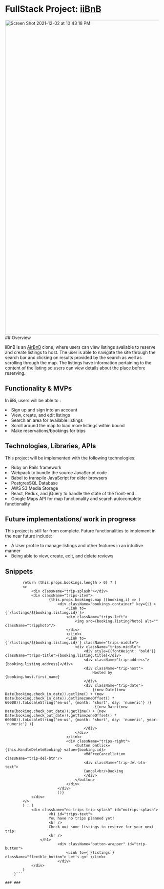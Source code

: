 # FullStack Project: [iiBnB](https://iibnb.herokuapp.com/#/)

<img width="1029" alt="Screen Shot 2021-12-02 at 10 43 18 PM" src="https://media.giphy.com/media/q9LEfaN1ZEHIUFotDC/giphy.gif">
## Overview

iiBnB is an [AirBnB](https://www.airbnb.com/) clone, where users can view listings available to reserve and create listings to host. 
The user is able to navigate the site through the search bar and clicking on results provided by the search as well as scrolling through the map.
The listings have information pertaining to the content of the listing so users can view details about the place before reserving.

## Functionality & MVPs

In iiBi, users will be able to :
<li> Sign up and sign into an account</li>
<li> View, create, and edit listings </li>
<li> Search an area for available listings </li>
<li> Scroll around the map to load more listings within bound </li>
<li> Make reservations/bookings for trips </li>

 ## Technologies, Libraries, APIs
This project will be implemented with the following technologies: 
<li> Ruby on Rails framework
<li> Webpack to bundle the source JavaScript code
<li> Babel to transpile JavaScript for older browsers
<li> PostgresSQL Database
<li> AWS S3 Media Storage
<li> React, Redux, and jQuery to handle the state of the front-end
<li> Google Maps API for map functionality and search autocomplete functionality
</li>

## Future implementations/ work in progress
This project is still far from complete.
Future functionalities to implement in the near future include:
<li> A User profile to manage listings and other features in an intuitive manner
<li> Being able to view, create, edit, and delete reviews



## Snippets
```noTrips(){
        return (this.props.bookings.length > 0) ? (   
        <>
            <div className="trip-splash"></div>        
            <div className="trips-item">
                    {this.props.bookings.map ((booking,i) => (
                        <div className="bookings-container" key={i} >
                            <Link to={`/listings/${booking.listing.id}`}>
                            <div className="trips-left">
                                <img src={booking.listingPhoto} alt="" className="tripphoto"/>
                            </div>
                            </Link>
                            <Link to={`/listings/${booking.listing.id}`} className="trips-middle">
                                <div className="trips-middle">
                                    <div style={{fontWeight: 'bold'}} className="trips-title">{booking.listing.title}</div>
                                    <div className="trip-address">{booking.listing.address}</div>
                                    <div className="trip-host">
                                        Hosted by {booking.host.first_name}
                                    </div>
                                    <div className="trip-date">
                                        {(new Date((new Date(booking.check_in_date)).getTime() + (new Date(booking.check_in_date)).getTimezoneOffset() * 60000)).toLocaleString("en-us", {month: 'short', day: 'numeric'} )}
                                        -{(new Date((new Date(booking.check_out_date)).getTime() + (new Date(booking.check_out_date)).getTimezoneOffset() * 60000)).toLocaleString("en-us", {month: 'short', day: 'numeric', year: 'numeric'} )}
                                    </div>
                                </div>
                            </Link>
                            <div className="trips-right">
                                <button onClick={this.HandleDeleteBooking} value={booking.id}>
                                    <MdFreeCancellation className="trip-del-btn"/> 
                                    <div className="trip-del-btn-text">
                                    Cancel<br/>Booking
                                    </div>
                                </button>
                            </div>
                        </div>
                        ))}
            </div>
        </>
        ) : (
            <div className="no-trips trip-splash" id="notrips-splash">
                    <h1 id="trips-text">
                    You have no trips planned yet! 
                    <br />
                    Check out some listings to reserve for your next trip!
                    <br />
                </h1>
                        <div className="button-wrapper" id="trip-button">
                            <Link to={`/listings`} className="flexible_button"> Let's go! </Link>
                        </div>
            </div>
        )
    }```

### ###

